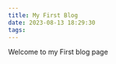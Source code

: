 ```yaml
---
title: My First Blog
date: 2023-08-13 18:29:30
tags:
---
```


Welcome to my First blog page

<script async src="https://talk.hyvor.com/embed/embed.js" type="module"></script>
<hyvor-talk-comments website-id="9340" page-id=""></hyvor-talk-comments>